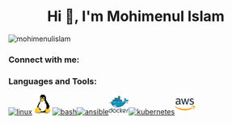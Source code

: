 <h1 align="center">Hi 👋, I'm Mohimenul Islam</h1>
<p align="left"> <img src="https://komarev.com/ghpvc/?username=mohimenulislam&label=Profile%20views&color=0e75b6&style=flat" alt="mohimenulislam" /> </p>

<h3 align="left">Connect with me:</h3>
<p align="left">
</p>

<h3 align="left">Languages and Tools:</h3>
<p align="left"><a href="https://www.linux.org/" target="_blank" rel="noreferrer"><img src="https://www.vectorlogo.zone/logos/redhat/redhat-ar21.svg" alt="linux" width="80" height="40"/><a href="https://www.linux.org/" target="_blank" rel="noreferrer"><img src="https://raw.githubusercontent.com/devicons/devicon/master/icons/linux/linux-original.svg" alt="linux" width="40" height="40"/><a href="https://www.gnu.org/software/bash/" target="_blank" rel="noreferrer"><img src="https://www.vectorlogo.zone/logos/gnu_bash/gnu_bash-icon.svg" alt="bash" width="40" height="40"/></a><a href="https://www.ansible.com/" target="_blank" rel="noreferrer"><img src="https://www.vectorlogo.zone/logos/ansible/ansible-ar21.svg" alt="ansible" width="80" height="40"/><a href="https://www.docker.com/" target="_blank" rel="noreferrer"><img src="https://raw.githubusercontent.com/devicons/devicon/master/icons/docker/docker-original-wordmark.svg" alt="docker" width="40" height="40"/></a><a href="https://kubernetes.io" target="_blank" rel="noreferrer"><img src="https://www.vectorlogo.zone/logos/kubernetes/kubernetes-icon.svg" alt="kubernetes" width="40" height="40"/></a><a href="https://aws.amazon.com" target="_blank" rel="noreferrer"><img src="https://raw.githubusercontent.com/devicons/devicon/master/icons/amazonwebservices/amazonwebservices-original-wordmark.svg" alt="aws" width="40" height="40"/></a></a> 
</p> 
